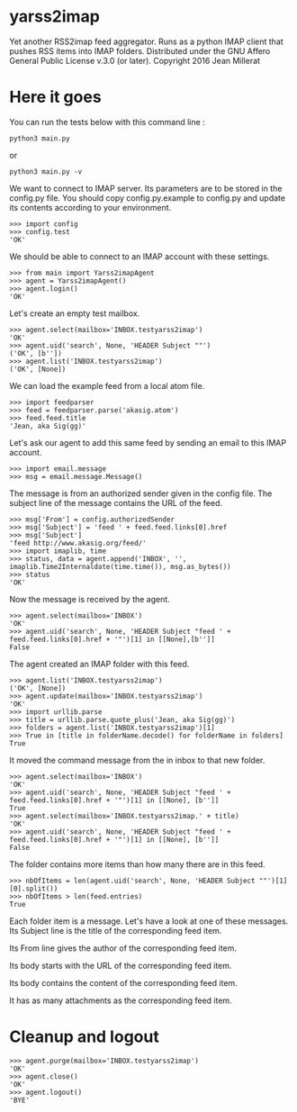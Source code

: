 # yarss2imap
Yet another RSS2imap feed aggregator. Runs as a python IMAP client that pushes RSS items into IMAP folders.
Distributed under the GNU Affero General Public License v.3.0 (or later). Copyright 2016 Jean Millerat

# Here it goes

You can run the tests below with this command line :

    python3 main.py

or

    python3 main.py -v

We want to connect to IMAP server. Its parameters are to be stored in the config.py file. You should copy config.py.example to config.py and update its contents according to your environment.

    >>> import config
    >>> config.test
    'OK'

We should be able to connect to an IMAP account with these settings.

    >>> from main import Yarss2imapAgent
    >>> agent = Yarss2imapAgent()
    >>> agent.login()
    'OK'

Let's create an empty test mailbox.

    >>> agent.select(mailbox='INBOX.testyarss2imap')
    'OK'
    >>> agent.uid('search', None, 'HEADER Subject ""')
    ('OK', [b''])
    >>> agent.list('INBOX.testyarss2imap')
    ('OK', [None])

We can load the example feed from a local atom file.

    >>> import feedparser
    >>> feed = feedparser.parse('akasig.atom')
    >>> feed.feed.title
    'Jean, aka Sig(gg)'

Let's ask our agent to add this same feed by sending an email to this IMAP account.

    >>> import email.message
    >>> msg = email.message.Message()

The message is from an authorized sender given in the config file.
The subject line of the message contains the URL of the feed.

    >>> msg['From'] = config.authorizedSender
    >>> msg['Subject'] = 'feed ' + feed.feed.links[0].href
    >>> msg['Subject']
    'feed http://www.akasig.org/feed/'
    >>> import imaplib, time
    >>> status, data = agent.append('INBOX', '', imaplib.Time2Internaldate(time.time()), msg.as_bytes())
    >>> status
    'OK'

Now the message is received by the agent.

    >>> agent.select(mailbox='INBOX')
    'OK'
    >>> agent.uid('search', None, 'HEADER Subject "feed ' + feed.feed.links[0].href + '"')[1] in [[None],[b'']]
    False

The agent created an IMAP folder with this feed.

    >>> agent.list('INBOX.testyarss2imap')
    ('OK', [None])
    >>> agent.update(mailbox='INBOX.testyarss2imap')
    'OK'
    >>> import urllib.parse
    >>> title = urllib.parse.quote_plus('Jean, aka Sig(gg)')
    >>> folders = agent.list('INBOX.testyarss2imap')[1] 
    >>> True in [title in folderName.decode() for folderName in folders]
    True

It moved the command message from the in inbox to that new folder.

    >>> agent.select(mailbox='INBOX')
    'OK'
    >>> agent.uid('search', None, 'HEADER Subject "feed ' + feed.feed.links[0].href + '"')[1] in [[None], [b'']]
    True
    >>> agent.select(mailbox='INBOX.testyarss2imap.' + title)
    'OK'
    >>> agent.uid('search', None, 'HEADER Subject "feed ' + feed.feed.links[0].href + '"')[1] in [[None], [b'']]
    False

The folder contains more items than how many there are in this feed.

    >>> nbOfItems = len(agent.uid('search', None, 'HEADER Subject ""')[1][0].split())
    >>> nbOfItems > len(feed.entries)
    True

Each folder item is a message.
Let's have a look at one of these messages.
Its Subject line is the title of the corresponding feed item.



Its From line gives the author of the corresponding feed item.



Its body starts with the URL of the corresponding feed item.



Its body contains the content of the corresponding feed item.



It has as many attachments as the corresponding feed item.




# Cleanup and logout 

    >>> agent.purge(mailbox='INBOX.testyarss2imap')
    'OK'
    >>> agent.close()
    'OK'
    >>> agent.logout()
    'BYE'

